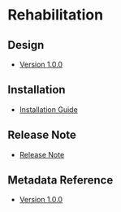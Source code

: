 # Rehabilitation

## Design

- [Version 1.0.0](#rehab-agg-design)

## Installation

- [Installation Guide](#rehab-agg-installation)

## Release Note

- [Release Note](#rehab-agg-release-note)

## Metadata Reference

- [Version 1.0.0]()
